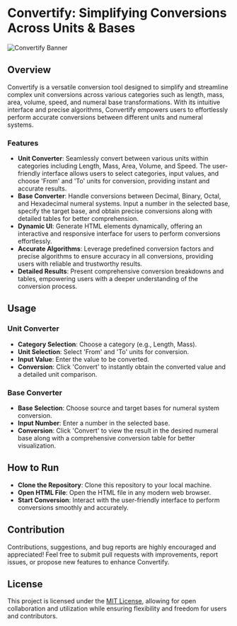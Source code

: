 # Convertify: Simplifying Conversions Across Units & Bases

![Convertify Banner](https://i.postimg.cc/5Nqzc7p8/Convertify-Simplifying-Conversions-Across-Units-Bases.png)

## Overview

Convertify is a versatile conversion tool designed to simplify and streamline complex unit conversions across various categories such as length, mass, area, volume, speed, and numeral base transformations. With its intuitive interface and precise algorithms, Convertify empowers users to effortlessly perform accurate conversions between different units and numeral systems.

### Features

- **Unit Converter**: Seamlessly convert between various units within categories including Length, Mass, Area, Volume, and Speed. The user-friendly interface allows users to select categories, input values, and choose 'From' and 'To' units for conversion, providing instant and accurate results.
- **Base Converter**: Handle conversions between Decimal, Binary, Octal, and Hexadecimal numeral systems. Input a number in the selected base, specify the target base, and obtain precise conversions along with detailed tables for better comprehension.
- **Dynamic UI**: Generate HTML elements dynamically, offering an interactive and responsive interface for users to perform conversions effortlessly.
- **Accurate Algorithms**: Leverage predefined conversion factors and precise algorithms to ensure accuracy in all conversions, providing users with reliable and trustworthy results.
- **Detailed Results**: Present comprehensive conversion breakdowns and tables, empowering users with a deeper understanding of the conversion process.

## Usage

### Unit Converter

- **Category Selection**: Choose a category (e.g., Length, Mass).
- **Unit Selection**: Select 'From' and 'To' units for conversion.
- **Input Value**: Enter the value to be converted.
- **Conversion**: Click 'Convert' to instantly obtain the converted value and a detailed unit comparison.

### Base Converter

- **Base Selection**: Choose source and target bases for numeral system conversion.
- **Input Number**: Enter a number in the selected base.
- **Conversion**: Click 'Convert' to view the result in the desired numeral base along with a comprehensive conversion table for better visualization.

## How to Run

- **Clone the Repository**: Clone this repository to your local machine.
- **Open HTML File**: Open the HTML file in any modern web browser.
- **Start Conversion**: Interact with the user-friendly interface to perform conversions smoothly and accurately.

## Contribution

Contributions, suggestions, and bug reports are highly encouraged and appreciated! Feel free to submit pull requests with improvements, report issues, or propose new features to enhance Convertify.

## License

This project is licensed under the [MIT License](LICENSE), allowing for open collaboration and utilization while ensuring flexibility and freedom for users and contributors.
